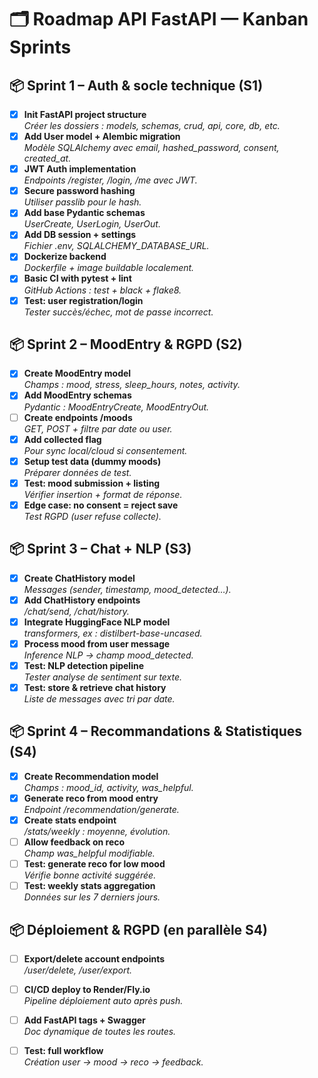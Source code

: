 # 🗂️ Roadmap API FastAPI — Kanban Sprints

## 📦 Sprint 1 – Auth & socle technique (S1)

- [x] **Init FastAPI project structure**  
  _Créer les dossiers : models, schemas, crud, api, core, db, etc._
- [x] **Add User model + Alembic migration**  
  _Modèle SQLAlchemy avec email, hashed_password, consent, created_at._
- [x] **JWT Auth implementation**  
  _Endpoints /register, /login, /me avec JWT._
- [x] **Secure password hashing**  
  _Utiliser passlib pour le hash._
- [x] **Add base Pydantic schemas**  
  _UserCreate, UserLogin, UserOut._
- [x] **Add DB session + settings**  
  _Fichier .env, SQLALCHEMY_DATABASE_URL._
- [x] **Dockerize backend**  
  _Dockerfile + image buildable localement._
- [x] **Basic CI with pytest + lint**  
  _GitHub Actions : test + black + flake8._
- [x] **Test: user registration/login**  
  _Tester succès/échec, mot de passe incorrect._

## 📦 Sprint 2 – MoodEntry & RGPD (S2)

- [x] **Create MoodEntry model**  
  _Champs : mood, stress, sleep_hours, notes, activity._
- [x] **Add MoodEntry schemas**  
  _Pydantic : MoodEntryCreate, MoodEntryOut._
- [ ] **Create endpoints /moods**  
  _GET, POST + filtre par date ou user._
- [x] **Add collected flag**  
  _Pour sync local/cloud si consentement._
- [x] **Setup test data (dummy moods)**  
  _Préparer données de test._
- [x] **Test: mood submission + listing**  
  _Vérifier insertion + format de réponse._
- [x] **Edge case: no consent = reject save**  
  _Test RGPD (user refuse collecte)._

## 📦 Sprint 3 – Chat + NLP (S3)

- [x] **Create ChatHistory model**  
  _Messages (sender, timestamp, mood_detected…)._
- [x] **Add ChatHistory endpoints**  
  _/chat/send, /chat/history._
- [x] **Integrate HuggingFace NLP model**  
  _transformers, ex : distilbert-base-uncased._
- [x] **Process mood from user message**  
  _Inference NLP → champ mood_detected._
- [x] **Test: NLP detection pipeline**  
  _Tester analyse de sentiment sur texte._
- [x] **Test: store & retrieve chat history**  
  _Liste de messages avec tri par date._

## 📦 Sprint 4 – Recommandations & Statistiques (S4)

- [x] **Create Recommendation model**  
  _Champs : mood_id, activity, was_helpful._
- [x] **Generate reco from mood entry**  
  _Endpoint /recommendation/generate._
- [x] **Create stats endpoint**  
  _/stats/weekly : moyenne, évolution._
- [ ] **Allow feedback on reco**  
  _Champ was_helpful modifiable._
- [ ] **Test: generate reco for low mood**  
  _Vérifie bonne activité suggérée._
- [ ] **Test: weekly stats aggregation**  
  _Données sur les 7 derniers jours._

## 📦 Déploiement & RGPD (en parallèle S4)

- [ ] **Export/delete account endpoints**  
  _/user/delete, /user/export._
- [ ] **CI/CD deploy to Render/Fly.io**  
  _Pipeline déploiement auto après push._
- [ ] **Add FastAPI tags + Swagger**  
  _Doc dynamique de toutes les routes._
- [ ] **Test: full workflow**  
  _Création user → mood → reco → feedback._

